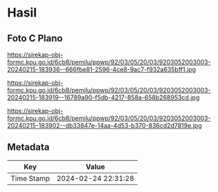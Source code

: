 # Hasil

## Foto C Plano

https://sirekap-obj-formc.kpu.go.id/6cb8/pemilu/ppwp/92/03/05/20/03/9203052003003-20240215-183936--666fbe81-2596-4ce8-9ac7-f932a635bff1.jpg

https://sirekap-obj-formc.kpu.go.id/6cb8/pemilu/ppwp/92/03/05/20/03/9203052003003-20240215-183919--16789a90-f5db-4217-858a-658b268953cd.jpg

https://sirekap-obj-formc.kpu.go.id/6cb8/pemilu/ppwp/92/03/05/20/03/9203052003003-20240215-183902--db33847e-14aa-4d53-b370-836cd2d7819e.jpg


## Metadata

| Key        | Value               |
| ---------- | ------------------- |
| Time Stamp | 2024-02-24 22:31:28 |



